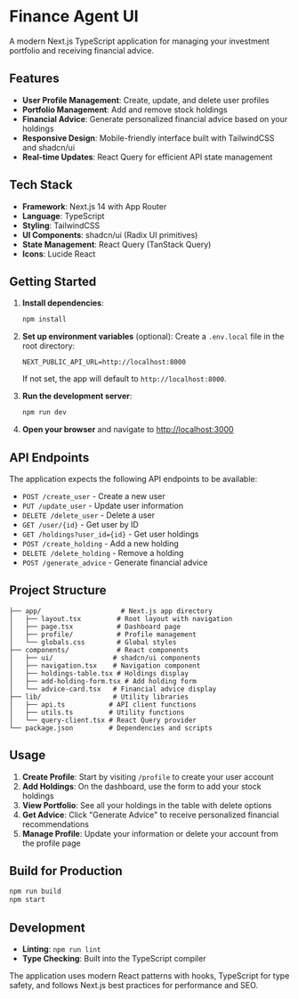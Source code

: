 # Finance Agent UI

A modern Next.js TypeScript application for managing your investment portfolio and receiving financial advice.

## Features

- **User Profile Management**: Create, update, and delete user profiles
- **Portfolio Management**: Add and remove stock holdings
- **Financial Advice**: Generate personalized financial advice based on your holdings
- **Responsive Design**: Mobile-friendly interface built with TailwindCSS and shadcn/ui
- **Real-time Updates**: React Query for efficient API state management

## Tech Stack

- **Framework**: Next.js 14 with App Router
- **Language**: TypeScript
- **Styling**: TailwindCSS
- **UI Components**: shadcn/ui (Radix UI primitives)
- **State Management**: React Query (TanStack Query)
- **Icons**: Lucide React

## Getting Started

1. **Install dependencies**:
   ```bash
   npm install
   ```

2. **Set up environment variables** (optional):
   Create a `.env.local` file in the root directory:
   ```
   NEXT_PUBLIC_API_URL=http://localhost:8000
   ```
   
   If not set, the app will default to `http://localhost:8000`.

3. **Run the development server**:
   ```bash
   npm run dev
   ```

4. **Open your browser** and navigate to [http://localhost:3000](http://localhost:3000)

## API Endpoints

The application expects the following API endpoints to be available:

- `POST /create_user` - Create a new user
- `PUT /update_user` - Update user information
- `DELETE /delete_user` - Delete a user
- `GET /user/{id}` - Get user by ID
- `GET /holdings?user_id={id}` - Get user holdings
- `POST /create_holding` - Add a new holding
- `DELETE /delete_holding` - Remove a holding
- `POST /generate_advice` - Generate financial advice

## Project Structure

```
├── app/                    # Next.js app directory
│   ├── layout.tsx         # Root layout with navigation
│   ├── page.tsx           # Dashboard page
│   ├── profile/           # Profile management
│   └── globals.css        # Global styles
├── components/            # React components
│   ├── ui/               # shadcn/ui components
│   ├── navigation.tsx    # Navigation component
│   ├── holdings-table.tsx # Holdings display
│   ├── add-holding-form.tsx # Add holding form
│   └── advice-card.tsx   # Financial advice display
├── lib/                  # Utility libraries
│   ├── api.ts           # API client functions
│   ├── utils.ts         # Utility functions
│   └── query-client.tsx # React Query provider
└── package.json         # Dependencies and scripts
```

## Usage

1. **Create Profile**: Start by visiting `/profile` to create your user account
2. **Add Holdings**: On the dashboard, use the form to add your stock holdings
3. **View Portfolio**: See all your holdings in the table with delete options
4. **Get Advice**: Click "Generate Advice" to receive personalized financial recommendations
5. **Manage Profile**: Update your information or delete your account from the profile page

## Build for Production

```bash
npm run build
npm start
```

## Development

- **Linting**: `npm run lint`
- **Type Checking**: Built into the TypeScript compiler

The application uses modern React patterns with hooks, TypeScript for type safety, and follows Next.js best practices for performance and SEO.